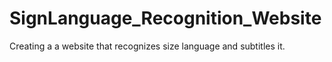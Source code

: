 # SignLanguage_Recognition_Website
Creating a a website that recognizes size language and subtitles it.
